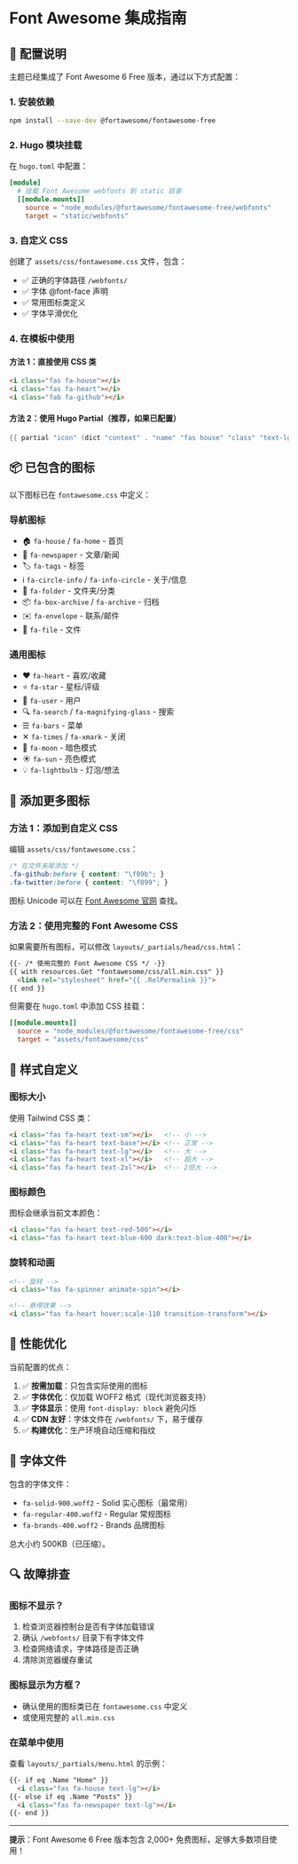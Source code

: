 # Font Awesome 集成指南

## 🎯 配置说明

主题已经集成了 Font Awesome 6 Free 版本，通过以下方式配置：

### 1. 安装依赖

```bash
npm install --save-dev @fortawesome/fontawesome-free
```

### 2. Hugo 模块挂载

在 `hugo.toml` 中配置：

```toml
[module]
  # 挂载 Font Awesome webfonts 到 static 目录
  [[module.mounts]]
    source = "node_modules/@fortawesome/fontawesome-free/webfonts"
    target = "static/webfonts"
```

### 3. 自定义 CSS

创建了 `assets/css/fontawesome.css` 文件，包含：
- ✅ 正确的字体路径 `/webfonts/`
- ✅ 字体 @font-face 声明
- ✅ 常用图标类定义
- ✅ 字体平滑优化

### 4. 在模板中使用

#### 方法 1：直接使用 CSS 类

```html
<i class="fas fa-house"></i>
<i class="fas fa-heart"></i>
<i class="fab fa-github"></i>
```

#### 方法 2：使用 Hugo Partial（推荐，如果已配置）

```go
{{ partial "icon" (dict "context" . "name" "fas house" "class" "text-lg") }}
```

## 📦 已包含的图标

以下图标已在 `fontawesome.css` 中定义：

### 导航图标
- 🏠 `fa-house` / `fa-home` - 首页
- 📰 `fa-newspaper` - 文章/新闻
- 🏷️ `fa-tags` - 标签
- ℹ️ `fa-circle-info` / `fa-info-circle` - 关于/信息
- 📁 `fa-folder` - 文件夹/分类
- 📦 `fa-box-archive` / `fa-archive` - 归档
- ✉️ `fa-envelope` - 联系/邮件
- 📄 `fa-file` - 文件

### 通用图标
- ❤️ `fa-heart` - 喜欢/收藏
- ⭐ `fa-star` - 星标/评级
- 👤 `fa-user` - 用户
- 🔍 `fa-search` / `fa-magnifying-glass` - 搜索
- ☰ `fa-bars` - 菜单
- ✕ `fa-times` / `fa-xmark` - 关闭
- 🌙 `fa-moon` - 暗色模式
- ☀️ `fa-sun` - 亮色模式
- 💡 `fa-lightbulb` - 灯泡/想法

## 🔧 添加更多图标

### 方法 1：添加到自定义 CSS

编辑 `assets/css/fontawesome.css`：

```css
/* 在文件末尾添加 */
.fa-github:before { content: "\f09b"; }
.fa-twitter:before { content: "\f099"; }
```

图标 Unicode 可以在 [Font Awesome 官网](https://fontawesome.com/icons) 查找。

### 方法 2：使用完整的 Font Awesome CSS

如果需要所有图标，可以修改 `layouts/_partials/head/css.html`：

```html
{{- /* 使用完整的 Font Awesome CSS */ -}}
{{ with resources.Get "fontawesome/css/all.min.css" }}
  <link rel="stylesheet" href="{{ .RelPermalink }}">
{{ end }}
```

但需要在 `hugo.toml` 中添加 CSS 挂载：

```toml
[[module.mounts]]
  source = "node_modules/@fortawesome/fontawesome-free/css"
  target = "assets/fontawesome/css"
```

## 🎨 样式自定义

### 图标大小

使用 Tailwind CSS 类：

```html
<i class="fas fa-heart text-sm"></i>   <!-- 小 -->
<i class="fas fa-heart text-base"></i> <!-- 正常 -->
<i class="fas fa-heart text-lg"></i>   <!-- 大 -->
<i class="fas fa-heart text-xl"></i>   <!-- 超大 -->
<i class="fas fa-heart text-2xl"></i>  <!-- 2倍大 -->
```

### 图标颜色

图标会继承当前文本颜色：

```html
<i class="fas fa-heart text-red-500"></i>
<i class="fas fa-heart text-blue-600 dark:text-blue-400"></i>
```

### 旋转和动画

```html
<!-- 旋转 -->
<i class="fas fa-spinner animate-spin"></i>

<!-- 悬停效果 -->
<i class="fas fa-heart hover:scale-110 transition-transform"></i>
```

## 🚀 性能优化

当前配置的优点：

1. ✅ **按需加载**：只包含实际使用的图标
2. ✅ **字体优化**：仅加载 WOFF2 格式（现代浏览器支持）
3. ✅ **字体显示**：使用 `font-display: block` 避免闪烁
4. ✅ **CDN 友好**：字体文件在 `/webfonts/` 下，易于缓存
5. ✅ **构建优化**：生产环境自动压缩和指纹

## 📝 字体文件

包含的字体文件：
- `fa-solid-900.woff2` - Solid 实心图标（最常用）
- `fa-regular-400.woff2` - Regular 常规图标
- `fa-brands-400.woff2` - Brands 品牌图标

总大小约 500KB（已压缩）。

## 🔍 故障排查

### 图标不显示？

1. 检查浏览器控制台是否有字体加载错误
2. 确认 `/webfonts/` 目录下有字体文件
3. 检查网络请求，字体路径是否正确
4. 清除浏览器缓存重试

### 图标显示为方框？

- 确认使用的图标类已在 `fontawesome.css` 中定义
- 或使用完整的 `all.min.css`

### 在菜单中使用

查看 `layouts/_partials/menu.html` 的示例：

```html
{{- if eq .Name "Home" }}
  <i class="fas fa-house text-lg"></i>
{{- else if eq .Name "Posts" }}
  <i class="fas fa-newspaper text-lg"></i>
{{- end }}
```

---

**提示**：Font Awesome 6 Free 版本包含 2,000+ 免费图标，足够大多数项目使用！
